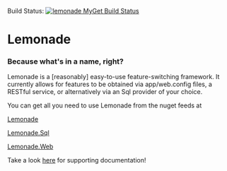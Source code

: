 Build Status: [![lemonade MyGet Build Status](https://www.myget.org/BuildSource/Badge/lemonade?identifier=8451a787-291b-4832-b2ae-89ad032541e9)](https://www.myget.org/)

# Lemonade
### Because what's in a name, right? ###

Lemonade is a [reasonably] easy-to-use feature-switching framework.  It currently allows for features to be obtained via app/web.config files, a RESTful service, or alternatively via an Sql provider of your choice.  

You can get all you need to use Lemonade from the nuget feeds at

<a href="https://www.nuget.org/packages/Lemonade">Lemonade</a>

<a href="https://www.nuget.org/packages/Lemonade.Sql">Lemonade.Sql</a>

<a href="https://www.nuget.org/packages/Lemonade.Web">Lemonade.Web</a>

Take a look <a href='http://thesheps.github.io/lemonade'>here</a> for supporting documentation!
